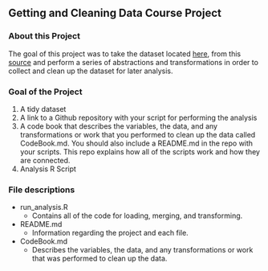 ## Getting and Cleaning Data Course Project

### About this Project
The goal of this project was to take the dataset located [here](https://d396qusza40orc.cloudfront.net/getdata%2Fprojectfiles%2FUCI%20HAR%20Dataset.zip), from this [source](http://archive.ics.uci.edu/ml/datasets/Human+Activity+Recognition+Using+Smartphones) and perform a series of abstractions and transformations in order to collect and clean up the dataset for later analysis.

### Goal of the Project
1. A tidy dataset
2. A link to a Github repository with your script for performing the analysis
3. A code book that describes the variables, the data, and any transformations or work that you performed to clean up the data called CodeBook.md. You should also include a README.md in the repo with your scripts. This repo explains how all of the scripts work and how they are connected.
4. Analysis R Script

### File descriptions
- run_analysis.R
  - Contains all of the code for loading, merging, and transforming.
- README.md
  - Information regarding the project and each file.
- CodeBook.md
  -  Describes the variables, the data, and any transformations or work that was performed to clean up the data.
